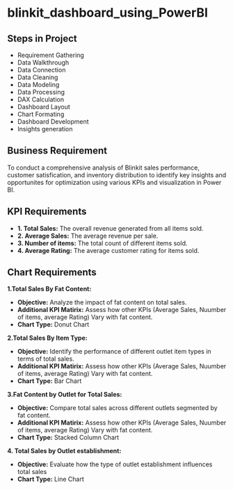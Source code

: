 # blinkit_dashboard_using_PowerBI

## Steps in Project

- Requirement Gathering
- Data Walkthrough
- Data Connection
- Data Cleaning
- Data Modeling
- Data Processing
- DAX Calculation
- Dashboard Layout
- Chart Formating
- Dashboard Development
- Insights generation

## Business Requirement
To conduct a comprehensive analysis of Blinkit sales performance, customer satisfication, and inventory distribution to identify key insights and opportunites for optimization using various KPIs and visualization in Power BI.

## KPI Requirements
- **1. Total Sales:** The overall revenue generated from all items sold.
- **2. Average Sales:** The average revenue per sale.
- **3. Number of items:** The total count of different items sold.
- **4. Average Rating:** The average customer rating for items sold.

## Chart Requirements

**1.Total Sales By Fat Content:**
  - **Objective:** Analyze the impact of fat content on total sales.
  - **Additional KPI Matirix:** Assess how other KPIs (Average Sales, Nuumber of items, average Rating) Vary with fat content.
  - **Chart Type:** Donut Chart

**2.Total Sales By Item Type:**
  - **Objective:** Identify the performance of different outlet item types in terms of total sales.
  - **Additional KPI Matirix:** Assess how other KPIs (Average Sales, Nuumber of items, average Rating) Vary with fat content.
  - **Chart Type:** Bar Chart

**3.Fat Content by  Outlet for Total Sales:**
 - **Objective:** Compare total sales across different outlets segmented by fat content.
  - **Additional KPI Matirix:** Assess how other KPIs (Average Sales, Nuumber of items, average Rating) Vary with fat content.
  - **Chart Type:** Stacked Column Chart

**4. Total Sales by Outlet establishment:**
 - **Objective:** Evaluate how the type of outlet establishment influences total sales
  - **Chart Type:** Line Chart
